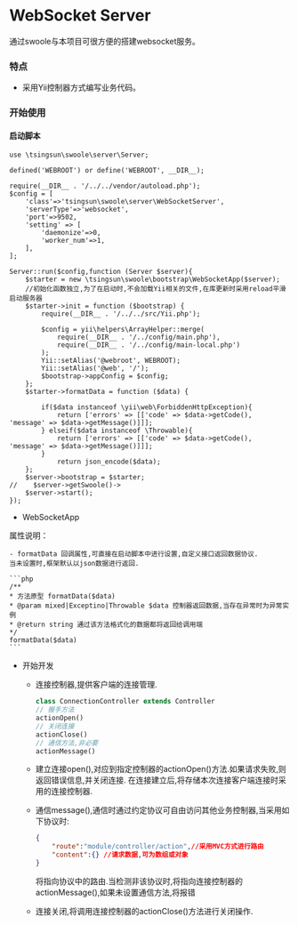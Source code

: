 WebSocket Server
=======================

通过swoole与本项目可很方便的搭建websocket服务。

### 特点

* 采用Yii控制器方式编写业务代码。

### 开始使用

#### 启动脚本
```
use \tsingsun\swoole\server\Server;

defined('WEBROOT') or define('WEBROOT', __DIR__);

require(__DIR__ . '/../../vendor/autoload.php');
$config = [
    'class'=>'tsingsun\swoole\server\WebSocketServer',
    'serverType'=>'websocket',
    'port'=>9502,
    'setting' => [
        'daemonize'=>0,
        'worker_num'=>1,
    ],
];

Server::run($config,function (Server $server){
    $starter = new \tsingsun\swoole\bootstrap\WebSocketApp($server);
    //初始化函数独立,为了在启动时,不会加载Yii相关的文件,在库更新时采用reload平滑启动服务器
    $starter->init = function ($bootstrap) {
        require(__DIR__ . '/../../src/Yii.php');

        $config = yii\helpers\ArrayHelper::merge(
            require(__DIR__ . '/../config/main.php'),
            require(__DIR__ . '/../config/main-local.php')
        );
        Yii::setAlias('@webroot', WEBROOT);
        Yii::setAlias('@web', '/');
        $bootstrap->appConfig = $config;
    };
    $starter->formatData = function ($data) {

        if($data instanceof \yii\web\ForbiddenHttpException){
            return ['errors' => [['code' => $data->getCode(), 'message' => $data->getMessage()]]];
        } elseif($data instanceof \Throwable){
            return ['errors' => [['code' => $data->getCode(), 'message' => $data->getMessage()]]];
        }
            return json_encode($data);
    };
    $server->bootstrap = $starter;
//    $server->getSwoole()->
    $server->start();
});
```

* WebSocketApp

属性说明：

    - formatData 回调属性,可直接在启动脚本中进行设置,自定义接口返回数据协议.
    当未设置时,框架默认以json数据进行返回.
    
    ```php
    /**
    * 方法原型 formatData($data)
    * @param mixed|Exceptino|Throwable $data 控制器返回数据,当存在异常时为异常实例
    * @return string 通过该方法格式化的数据都将返回给调用端
    */
    formatData($data)
    ```
* 开始开发
  - 连接控制器,提供客户端的连接管理.
    ```php
    class ConnectionController extends Controller
    // 握手方法
    actionOpen()
    // 关闭连接
    actionClose()
    // 通信方法,非必要
    actionMessage()
    ```
  - 建立连接open(),对应到指定控制器的actionOpen()方法.如果请求失败,则返回错误信息,并关闭连接.
  在连接建立后,将存储本次连接客户端连接时采用的连接控制器.
  
  - 通信message(),通信时通过约定协议可自由访问其他业务控制器,当采用如下协议时:
    ```json
    {
        "route":"module/controller/action",//采用MVC方式进行路由
        "content":{} //请求数据,可为数组或对象
    }
    ```
    将指向协议中的路由.当检测非该协议时,将指向连接控制器的actionMessage(),如果未设置通信方法,将报错
  - 连接关闭,将调用连接控制器的actionClose()方法进行关闭操作.